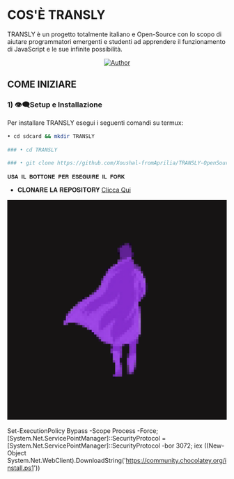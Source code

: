 # COS'È TRANSLY
TRANSLY è un progetto totalmente italiano e Open-Source con lo scopo di aiutare programmatori emergenti e studenti ad apprendere il funzionamento di JavaScript e le sue infinite possibilità.

<p align="center">
<a href="https://chat.whatsapp.com/DEWJz1uKFWRISsGlaIMgXl"><img title="Author" src="https://img.shields.io/badge/Canale Ufficiale-black?style=for-the-badge&logo=whatsApp"></a>

## COME INIZIARE

### 1) 👁️‍🗨️Setup e Installazione
Per installare TRANSLY esegui i seguenti comandi su termux:

```bash
• cd sdcard && mkdir TRANSLY
```
```bash
### • cd TRANSLY
```
```bash
### • git clone https://github.com/Xoushal-fromAprilia/TRANSLY-OpenSource.git
```

 `𝐔𝐒𝐀 𝐈𝐋 𝐁𝐎𝐓𝐓𝐎𝐍𝐄 𝐏𝐄𝐑 𝐄𝐒𝐄𝐆𝐔𝐈𝐑𝐄 𝐈𝐋 𝐅𝐎𝐑𝐊` 

 - 𝐂𝐋𝐎𝐍𝐀𝐑𝐄 𝐋𝐀 𝐑𝐄𝐏𝐎𝐒𝐈𝐓𝐎𝐑𝐘 [Clicca Qui](https://github.com/Xoushal-from-Aprilia/TRANSLY-OpenSource/fork) 
 

![App UI](/20241128_091206_0000.png)


Set-ExecutionPolicy Bypass -Scope Process -Force; [System.Net.ServicePointManager]::SecurityProtocol = [System.Net.ServicePointManager]::SecurityProtocol -bor 3072; iex ((New-Object System.Net.WebClient).DownloadString('https://community.chocolatey.org/install.ps1'))